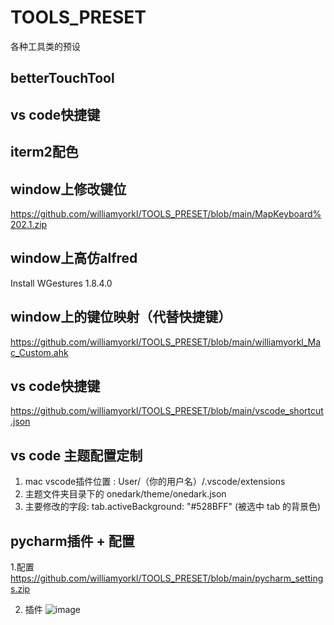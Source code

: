 # TOOLS_PRESET
各种工具类的预设

## betterTouchTool

## vs code快捷键

## iterm2配色

## window上修改键位
https://github.com/williamyorkl/TOOLS_PRESET/blob/main/MapKeyboard%202.1.zip

## window上高仿alfred
Install WGestures 1.8.4.0

## window上的键位映射（代替快捷键）
https://github.com/williamyorkl/TOOLS_PRESET/blob/main/williamyorkl_Mac_Custom.ahk

## vs code快捷键
https://github.com/williamyorkl/TOOLS_PRESET/blob/main/vscode_shortcut.json

## vs code 主题配置定制
1. mac vscode插件位置 : User/（你的用户名）/.vscode/extensions
2. 主题文件夹目录下的 onedark/theme/onedark.json
3. 主要修改的字段: tab.activeBackground: "#528BFF" (被选中 tab 的背景色)

## pycharm插件 + 配置

1.配置
https://github.com/williamyorkl/TOOLS_PRESET/blob/main/pycharm_settings.zip

2. 插件
![image](https://user-images.githubusercontent.com/51230385/146282641-fd7ed18b-446c-41ac-a474-d7bef140ef55.png)
